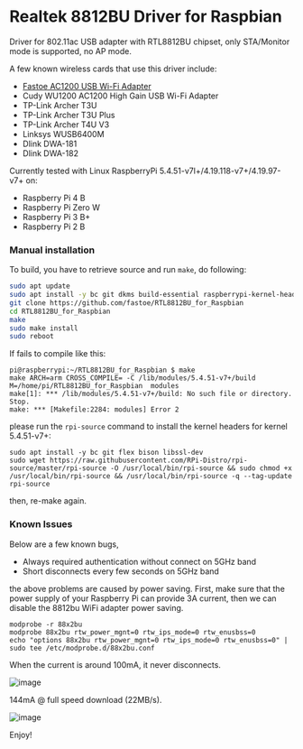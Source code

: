 # Realtek 8812BU Driver for Raspbian

Driver for 802.11ac USB adapter with RTL8812BU chipset, only STA/Monitor mode is supported, no AP mode.

A few known wireless cards that use this driver include:
* [Fastoe AC1200 USB Wi-Fi Adapter](https://www.amazon.com/1200Mbps-ChromeBook-802-11ac-Compatible-Raspbian/dp/B081TGWCVB/ref=as_li_ss_tl?m=A9879GOT1YWJ2&marketplaceID=ATVPDKIKX0DER&qid=1581225299&s=merchant-items&sr=1-3&linkCode=ll1&tag=fastoe-20&linkId=5648949a51280f0323dd599dc27dbae4&language=en_US)
* Cudy WU1200 AC1200 High Gain USB Wi-Fi Adapter
* TP-Link Archer T3U
* TP-Link Archer T3U Plus
* TP-Link Archer T4U V3
* Linksys WUSB6400M
* Dlink DWA-181
* Dlink DWA-182

Currently tested with Linux RaspberryPi 5.4.51-v7l+/4.19.118-v7+/4.19.97-v7+ on:
- Raspberry Pi 4 B
- Raspberry Pi Zero W
- Raspberry Pi 3 B+
- Raspberry Pi 2 B

### Manual installation

To build, you have to retrieve source and run `make`, do following:

```bash
sudo apt update
sudo apt install -y bc git dkms build-essential raspberrypi-kernel-headers
git clone https://github.com/fastoe/RTL8812BU_for_Raspbian
cd RTL8812BU_for_Raspbian
make
sudo make install
sudo reboot
```

If fails to compile like this:
```
pi@raspberrypi:~/RTL8812BU_for_Raspbian $ make
make ARCH=arm CROSS_COMPILE= -C /lib/modules/5.4.51-v7+/build M=/home/pi/RTL8812BU_for_Raspbian  modules
make[1]: *** /lib/modules/5.4.51-v7+/build: No such file or directory.  Stop.
make: *** [Makefile:2284: modules] Error 2
```
please run the `rpi-source` command to install the kernel headers for kernel 5.4.51-v7+:
```
sudo apt install -y bc git flex bison libssl-dev
sudo wget https://raw.githubusercontent.com/RPi-Distro/rpi-source/master/rpi-source -O /usr/local/bin/rpi-source && sudo chmod +x /usr/local/bin/rpi-source && /usr/local/bin/rpi-source -q --tag-update
rpi-source
```
then, re-make again.

### Known Issues

Below are a few known bugs,
- Always required authentication without connect on 5GHz band
- Short disconnects every few seconds on 5GHz band

the above problems are caused by power saving. First, make sure that the power supply of your Raspberry Pi can provide 3A current, then we can disable the 8812bu WiFi adapter power saving.
```
modprobe -r 88x2bu
modprobe 88x2bu rtw_power_mgnt=0 rtw_ips_mode=0 rtw_enusbss=0
echo "options 88x2bu rtw_power_mgnt=0 rtw_ips_mode=0 rtw_enusbss=0" | sudo tee /etc/modprobe.d/88x2bu.conf
```

When the current is around 100mA, it never disconnects.

![image](https://www.fastoe.com/images/2020/11/disable-power-saving-current.jpg)

144mA @ full speed download (22MB/s).

![image](https://www.fastoe.com/images/2020/11/ping-valuedownload-speed.jpg)

Enjoy!
